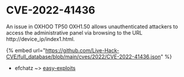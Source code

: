 # CVE-2022-41436

An issue in OXHOO TP50 OXH1.50 allows unauthenticated attackers to access the administrative panel via browsing to the URL http://device_ip/index1.html.

{% embed url="https://github.com/Live-Hack-CVE/full_database/blob/main/cves/2022/CVE-2022-41436.json" %}


* efchatz ~> [easy-exploits](https://zeste.alice-snow.ru/2022/database/cve-2022-41436/easy-exploits-efchatz)
